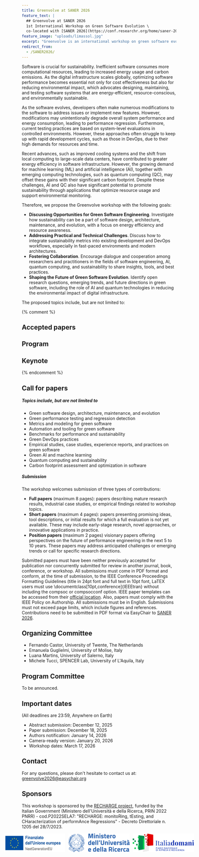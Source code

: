 ```yaml
---
title: Greenvolve at SANER 2026
feature_text: |
  ## Greenvolve at SANER 2026
  1st International Workshop on Green Software Evolution \
  co-located with [SANER 2026](https://conf.researchr.org/home/saner-2026)
feature_image: "uploads/limassol.jpg"
excerpt: "Greenvolve is an international workshop on green software evolution."
redirect_from:
  - /SANER2026/
---
```


Software is crucial for sustainability. Inefficient software
consumes more computational resources, leading to increased
energy usage and carbon emissions. As the digital infrastructure
scales globally, optimizing software performance becomes
essential not only for cost effectiveness but also for reducing
environmental impact, which advocates designing, maintaining,
and testing software systems that are energy-efficient,
resource-conscious, and environmentally sustainable.

As the software evolves, developers often make numerous
modifications to the software to address issues or implement
new features. However, modifications may unintentionally
degrade overall system performance and energy consumption,
leading to performance regression. Furthermore, current
testing practices are based on system-level evaluations
in controlled environments. However, these approaches often
struggle to keep up with rapid development cycles, such as
those in DevOps, due to their high demands for resources and
time.

Recent advances, such as improved cooling systems and the
shift from local computing to large-scale data centers, have
contributed to greater energy efficiency in software infrastructure.
However, the growing demand for machine learning
(ML) and artificial intelligence (AI), together with emerging
computing technologies, such as quantum computing (QC),
may offset these gains with their significant carbon footprint.
Despite these challenges, AI and QC also have significant
potential to promote sustainability through applications that
optimize resource usage and support environmental monitoring.

Therefore, we propose the Greenvolve workshop
with the following goals:

- **Discussing Opportunities for Green Software Engineering**.
Investigate how sustainability can be a part of
software design, architecture, maintenance, and evolution,
with a focus on energy efficiency and resource awareness.
- **Addressing Practical and Technical Challenges**.
Discuss how to integrate sustainability metrics into existing
development and DevOps workflows, especially in fast-paced
environments and modern architectures.
- **Fostering Collaboration**.
Encourage dialogue and cooperation among researchers and
practitioners in the fields of software engineering, AI,
quantum computing, and sustainability to share insights,
tools, and best practices.
- **Shaping the Future of Green Software Evolution**.
Identify open research questions, emerging trends, and future
directions in green software, including the role of AI
and quantum technologies in reducing the environmental
impact of digital infrastructure.

The proposed topics include, but are not limited to:

{% comment %}
## Accepted papers

## Program

## Keynote
{% endcomment %}

## Call for papers

##### Topics include, but are not limited to
- Green software design, architecture, maintenance, and evolution
- Green performance testing and regression detection
- Metrics and modeling for green software
- Automation and tooling for green software
- Benchmarks for performance and sustainability
- Green DevOps practices
- Empirical studies, case studies, experience reports, and practices on green software
- Green AI and machine learning
- Quantum computing and sustainability
- Carbon footprint assessment and optimization in software

##### Submission
The workshop welcomes submission of three types of contributions:
- **Full papers** (maximum 8 pages): papers describing mature
research results, industrial case studies, or empirical
findings related to workshop topics.
- **Short papers** (maximum 4 pages): papers presenting
promising ideas, tool descriptions, or initial results for
which a full evaluation is not yet available. These may
include early-stage research, novel approaches, or innovative
applications in practice.
- **Position papers** (maximum 2 pages) visionary papers
offering perspectives on the future of performance engineering
in the next 5 to 10 years. These papers may
address anticipated challenges or emerging trends or call
for specific research directions.

Submitted papers must have been neither previously accepted for publication nor concurrently submitted for review in another journal, book, conference, or workshop.
All submissions must come in PDF format and conform, at the time of submission, to the IEEE Conference Proceedings Formatting Guidelines (title in 24pt font and full text in 10pt font, LaTEX users must use \documentclass[10pt,conference]{IEEEtran} without including the compsoc or compsocconf option.
IEEE paper templates can be accessed from their [official location](https://www.ieee.org/conferences/publishing/templates).
Also, papers must comply with the IEEE Policy on Authorship. All submissions must be in English. 
Submissions must not exceed page limits, which include figures and references.
Contributions need to be submitted in PDF format via EasyChair to [SANER 2026](https://easychair.org/conferences/?conf=saner2026).


## Organizing Committee

 * Fernando Castor, University of Twente, The Netherlands
 * Emanuela Guglielmi, University of Molise, Italy
 * Luana Martins, University of Salerno, Italy
 * Michele Tucci, SPENCER Lab, University of L'Aquila, Italy

## Program Committee

To be announced.

## Important dates
(All deadlines are 23:59, Anywhere on Earth)

- Abstract submission: December 12, 2025
- Paper submission: December 18, 2025
- Authors notification: January 14, 2026
- Camera-ready version: January 20, 2026
- Workshop dates: March 17, 2026

## Contact
For any questions, please don't hesitate to contact us at: [greenvolve2026@easychair.org](greenvolve2026@easychair.org)

## Sponsors
This workshop is sponsored by the [RECHARGE project](https://recharge-project.github.io), funded by the Italian Government (Ministero dell'Università e della Ricerca, PRIN 2022 PNRR) - cod.P2022SELA7: "RECHARGE: monitoRing, tEsting, and CHaracterization of performAnce Regressions" - Decreto Direttoriale n. 1205 del 28/7/2023.

<div style="display: flex; justify-content: center; gap: 10px;">
  <img src="uploads/LogoUE-IT.png" alt="Finanziato dall'Unione Europea - NextGenerationEU" width="200">
  <img src="uploads/MUR-logo.png" alt="Ministero dell'Università e della Ricerca" width="200">
  <img src="uploads/italia-domani-logo.png" alt="ItaliaDomani - Piano Nazionale di Ripresa e Resilienza" width="200">
</div>
